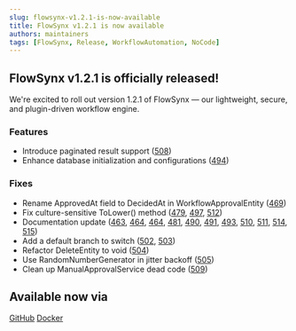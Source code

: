 ```yaml
---
slug: flowsynx-v1.2.1-is-now-available
title: FlowSynx v1.2.1 is now available
authors: maintainers
tags: [FlowSynx, Release, WorkflowAutomation, NoCode]
---
```


## FlowSynx v1.2.1 is officially released!

We're excited to roll out version 1.2.1 of FlowSynx — our lightweight, secure, and plugin-driven workflow engine. 

### Features
- Introduce paginated result support ([508](https://github.com/flowsynx/flowsynx/issues/508))
- Enhance database initialization and configurations ([494](https://github.com/flowsynx/flowsynx/issues/494))

### Fixes
- Rename ApprovedAt field to DecidedAt in WorkflowApprovalEntity ([469](https://github.com/flowsynx/flowsynx/issues/469))
- Fix culture-sensitive ToLower() method ([479](https://github.com/flowsynx/flowsynx/issues/479), [497](https://github.com/flowsynx/flowsynx/issues/497), [512](https://github.com/flowsynx/flowsynx/issues/512))
- Documentation update ([463](https://github.com/flowsynx/flowsynx/issues/463), [464](https://github.com/flowsynx/flowsynx/issues/465), [464](https://github.com/flowsynx/flowsynx/issues/465), [481](https://github.com/flowsynx/flowsynx/issues/481), [490](https://github.com/flowsynx/flowsynx/issues/490), [491](https://github.com/flowsynx/flowsynx/issues/491), [493](https://github.com/flowsynx/flowsynx/issues/493), [510](https://github.com/flowsynx/flowsynx/issues/510), [511](https://github.com/flowsynx/flowsynx/issues/511), [514](https://github.com/flowsynx/flowsynx/issues/514), [515](https://github.com/flowsynx/flowsynx/issues/515))
- Add a default branch to switch ([502](https://github.com/flowsynx/flowsynx/issues/502), [503](https://github.com/flowsynx/flowsynx/issues/503))
- Refactor DeleteEntity to void ([504](https://github.com/flowsynx/flowsynx/issues/504))
- Use RandomNumberGenerator in jitter backoff ([505](https://github.com/flowsynx/flowsynx/issues/505))
- Clean up ManualApprovalService dead code ([509](https://github.com/flowsynx/flowsynx/issues/509))

## Available now via

<a class="button button--primary button--outline button--lg" href="https://github.com/flowsynx/flowsynx/releases/tag/v1.2.1" target="_blank"><i class="fab fa-github"></i> GitHub</a> 
<a class="button button--primary button--outline button--lg" href="https://hub.docker.com/r/flowsynx/flowsynx/tags?name=1.2.1" target="_blank">Docker</a>